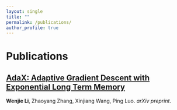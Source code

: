 ```yaml
---
layout: single
title: ""
permalink: /publications/
author_profile: true
---
```

# <i class="fa fa-fw fa-paste"></i> Publications #
## [AdaX: Adaptive Gradient Descent with Exponential Long Term Memory](https://williamlwj.github.io/About//publications/AdaX)
**Wenjie Li**, Zhaoyang Zhang, Xinjiang Wang, Ping Luo. 
_arXiv preprint_. 
